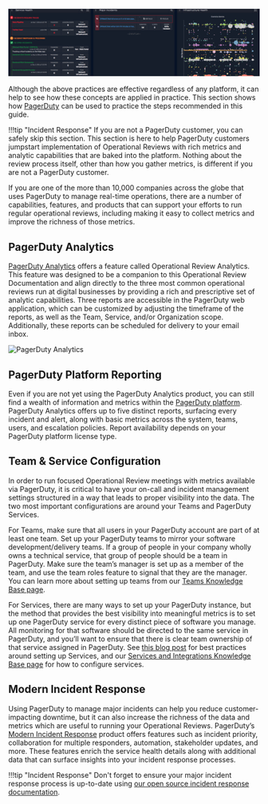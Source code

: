 ![Using PagerDuty](./assets/img/headers/occ.jpg)

Although the above practices are effective regardless of any platform, it can help to see how these concepts are applied in practice. This section shows how [PagerDuty](https://pagerduty.com) can be used to practice the steps recommended in this guide.

!!!tip "Incident Response"
    If you are not a PagerDuty customer, you can safely skip this section. This section is here to help PagerDuty customers jumpstart implementation of Operational Reviews with rich metrics and analytic capabilities that are baked into the platform. Nothing about the review process itself, other than how you gather metrics, is different if you are not a PagerDuty customer.

If you are one of the more than 10,000 companies across the globe that uses PagerDuty to manage real-time operations, there are a number of capabilities, features, and products that can support your efforts to run regular operational reviews, including making it easy to collect metrics and improve the richness of those metrics.

## PagerDuty Analytics
[PagerDuty Analytics](https://www.pagerduty.com/features/analytics) offers a feature called Operational Review Analytics. This feature was designed to be a companion to this Operational Review Documentation and align directly to the three most common operational reviews run at digital businesses by providing a rich and prescriptive set of analytic capabilities. Three reports are accessible in the PagerDuty web application, which can be customized by adjusting the timeframe of the reports, as well as the Team, Service, and/or Organization scope. Additionally, these reports can be scheduled for delivery to your email inbox.

![PagerDuty Analytics](../assets/img/product/pd-analytics.png)

## PagerDuty Platform Reporting
Even if you are not yet using the PagerDuty Analytics product, you can still find a wealth of information and metrics within the [PagerDuty platform](https://www.pagerduty.com/features/#advanced-analytics). PagerDuty Analytics offers up to five distinct reports, surfacing every incident and alert, along with basic metrics across the system, teams, users, and escalation policies. Report availability depends on your PagerDuty platform license type.


## Team & Service Configuration
In order to run focused Operational Review meetings with metrics available via PagerDuty, it is critical to have your on-call and incident management settings structured in a way that leads to proper visibility into the data. The two most important configurations are around your Teams and PagerDuty Services.

For Teams, make sure that all users in your PagerDuty account are part of at least one team. Set up your PagerDuty teams to mirror your software development/delivery teams. If a group of people in your company wholly owns a technical service, that group of people should be a team in PagerDuty. Make sure the team’s manager is set up as a member of the team, and use the team roles feature to signal that they are the manager. You can learn more about setting up teams from our [Teams Knowledge Base page](https://support.pagerduty.com/docs/teams).

For Services, there are many ways to set up your PagerDuty instance, but the method that provides the best visibility into meaningful metrics is to set up one PagerDuty service for every distinct piece of software you manage. All monitoring for that software should be directed to the same service in PagerDuty, and you’ll want to ensure that there is clear team ownership of that service assigned in PagerDuty. See [this blog post](https://www.pagerduty.com/blog/best-practice-service-taxonomies/) for best practices around setting up Services, and our [Services and Integrations Knowledge Base page](https://support.pagerduty.com/docs/services-and-integrations) for how to configure services.


## Modern Incident Response
Using PagerDuty to manage major incidents can help you reduce customer-impacting downtime, but it can also increase the richness of the data and metrics which are useful to running your Operational Reviews. PagerDuty’s [Modern Incident Response](https://www.pagerduty.com/features/modern-incident-response/) product offers features such as incident priority, collaboration for multiple responders, automation, stakeholder updates, and more. These features enrich the service health details along with additional data that can surface insights into your incident response processes.

!!!tip "Incident Response"
    Don't forget to ensure your major incident response process is up-to-date using [our open source incident response documentation](https://response.pagerduty.com).
